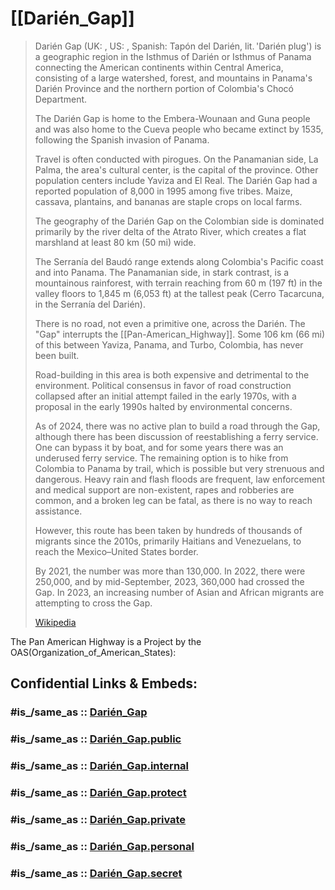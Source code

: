 
# [[Darién_Gap]] 

> Darién Gap (UK: , US: , Spanish: Tapón del Darién, lit. 'Darién plug') 
> is a geographic region in the Isthmus of Darién or Isthmus of Panama 
> connecting the American continents within Central America, 
> consisting of a large watershed, forest, and mountains 
> in Panama's Darién Province 
> and the northern portion of Colombia's Chocó Department.
>
> The Darién Gap is home to the Embera-Wounaan and Guna people 
> and was also home to the Cueva people who became extinct by 1535, 
> following the Spanish invasion of Panama. 
> 
> Travel is often conducted with pirogues. 
> On the Panamanian side, La Palma, the area's cultural center, 
> is the capital of the province. 
> Other population centers include Yaviza and El Real. 
> The Darién Gap had a reported population of 8,000 in 1995 among five tribes. 
> Maize, cassava, plantains, and bananas are staple crops on local farms.
>
> The geography of the Darién Gap on the Colombian side 
> is dominated primarily by the river delta of the Atrato River, 
> which creates a flat marshland at least 80 km (50 mi) wide. 
> 
> The Serranía del Baudó range extends along Colombia's Pacific coast and into Panama. 
> The Panamanian side, in stark contrast, is a mountainous rainforest, 
> with terrain reaching from 60 m (197 ft) in the valley floors to 1,845 m (6,053 ft) 
> at the tallest peak (Cerro Tacarcuna, in the Serranía del Darién).
>
> There is no road, not even a primitive one, across the Darién. 
> The "Gap" interrupts the [[Pan-American_Highway]]. 
> Some 106 km (66 mi) of this between Yaviza, Panama, and Turbo, Colombia, 
> has never been built. 
> 
> Road-building in this area is both expensive and detrimental to the environment. 
> Political consensus in favor of road construction collapsed 
> after an initial attempt failed in the early 1970s, 
> with a proposal in the early 1990s halted by environmental concerns. 
> 
> As of 2024, there was no active plan to build a road through the Gap, 
> although there has been discussion of reestablishing a ferry service. 
> One can bypass it by boat, and for some years there was an underused ferry service. 
> The remaining option is to hike from Colombia to Panama by trail, 
> which is possible but very strenuous and dangerous. 
> Heavy rain and flash floods are frequent, law enforcement 
> and medical support are non-existent, rapes and robberies are common, 
> and a broken leg can be fatal, as there is no way to reach assistance. 
> 
> However, this route has been taken by hundreds of thousands of migrants 
> since the 2010s, primarily Haitians and Venezuelans, 
> to reach the Mexico–United States border. 
> 
> By 2021, the number was more than 130,000. 
> In 2022, there were 250,000, and 
> by mid-September, 2023, 360,000 had crossed the Gap. 
> In 2023, an increasing number of Asian and African migrants 
> are attempting to cross the Gap.
>
> [Wikipedia](https://en.wikipedia.org/wiki/Dari%C3%A9n%20Gap)

The Pan American Highway is a Project by the OAS(Organization_of_American_States):


## Confidential Links & Embeds: 

### #is_/same_as :: [Darién_Gap](/_Standards/Earth/Continent/America~Central/Darién_Gap.md) 

### #is_/same_as :: [Darién_Gap.public](/_public/Earth/Continent/America~Central/Darién_Gap.public.md) 

### #is_/same_as :: [Darién_Gap.internal](/_internal/Earth/Continent/America~Central/Darién_Gap.internal.md) 

### #is_/same_as :: [Darién_Gap.protect](/_protect/Earth/Continent/America~Central/Darién_Gap.protect.md) 

### #is_/same_as :: [Darién_Gap.private](/_private/Earth/Continent/America~Central/Darién_Gap.private.md) 

### #is_/same_as :: [Darién_Gap.personal](/_personal/Earth/Continent/America~Central/Darién_Gap.personal.md) 

### #is_/same_as :: [Darién_Gap.secret](/_secret/Earth/Continent/America~Central/Darién_Gap.secret.md)

